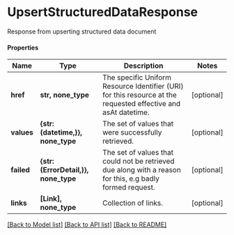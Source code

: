 # UpsertStructuredDataResponse

Response from upserting structured data document

#### Properties
Name | Type | Description | Notes
------------ | ------------- | ------------- | -------------
**href** | **str, none_type** | The specific Uniform Resource Identifier (URI) for this resource at the requested effective and asAt datetime. | [optional] 
**values** | **{str: (datetime,)}, none_type** | The set of values that were successfully retrieved. | [optional] 
**failed** | **{str: (ErrorDetail,)}, none_type** | The set of values that could not be retrieved due along with a reason for this, e.g badly formed request. | [optional] 
**links** | **[Link], none_type** | Collection of links. | [optional] 

[[Back to Model list]](../README.md#documentation-for-models) [[Back to API list]](../README.md#documentation-for-api-endpoints) [[Back to README]](../README.md)

